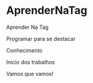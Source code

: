 # AprenderNaTag
Aprender Na Tag

Programar para se destacar

Conhecimento

Inicio dos trabalhos

Vamos que vamos!
    

